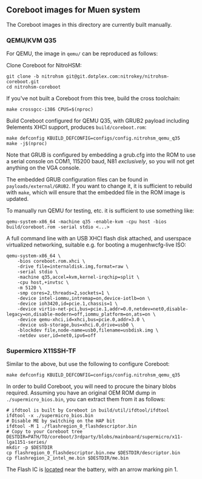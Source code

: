 ## Coreboot images for Muen system

The Coreboot images in this directory are currently built manually.

### QEMU/KVM Q35

For QEMU, the image in `qemu/` can be reproduced as follows:

Clone Coreboot for NitroHSM:

```
git clone -b nitrohsm git@git.dotplex.com:nitrokey/nitrohsm-coreboot.git
cd nitrohsm-coreboot
```

If you've not built a Coreboot from this tree, build the cross toolchain:

```
make crossgcc-i386 CPUS=$(nproc)
```

Build Coreboot configured for QEMU Q35, with GRUB2 payload including 9elements XHCI support, produces `build/coreboot.rom`:

```
make defconfig KBUILD_DEFCONFIG=configs/config.nitrohsm_qemu_q35
make -j$(nproc)
```

Note that GRUB is configured by embedding a grub.cfg into the ROM to use a serial console on COM1, 115200 baud, N81 _exclusively_, so you will not get anything on the VGA console.

The embedded GRUB configuration files can be found in `payloads/external/GRUB2`. If you want to change it, it is sufficient to rebuild with `make`, which will ensure that the embedded file in the ROM image is updated.

To manually run QEMU for testing, etc. it is sufficient to use something like:

```
qemu-system-x86_64 -machine q35 -enable-kvm -cpu host -bios build/coreboot.rom -serial stdio <...>
```

A full command line with an USB XHCI flash disk attached, and userspace virtualized networking, suitable e.g. for booting a mugenhwcfg-live ISO:

```
qemu-system-x86_64 \
    -bios coreboot.rom.xhci \
    -drive file=internaldisk.img,format=raw \
    -serial stdio \
    -machine q35,accel=kvm,kernel-irqchip=split \
    -cpu host,+invtsc \
    -m 5120 \
    -smp cores=2,threads=2,sockets=1 \
    -device intel-iommu,intremap=on,device-iotlb=on \
    -device ioh3420,id=pcie.1,chassis=1 \
    -device virtio-net-pci,bus=pcie.1,addr=0.0,netdev=net0,disable-legacy=on,disable-modern=off,iommu_platform=on,ats=on \
    -device qemu-xhci,id=xhci,bus=pcie.0,addr=3.0 \
    -device usb-storage,bus=xhci.0,drive=usb0 \
    -blockdev file,node-name=usb0,filename=usbdisk.img \
    -netdev user,id=net0,ipv6=off
```

### Supermicro X11SSH-TF

Similar to the above, but use the following to configure Coreboot:

```
make defconfig KBUILD_DEFCONFIG=configs/config.nitrohsm_qemu_q35
```

In order to build Coreboot, you will need to procure the binary blobs required. Assuming you have an original OEM ROM dump in `./supermicro_bios.bin`, you can extract them from it as follows:

```
# ifdtool is built by Coreboot in build/util/ifdtool/ifdtool
ifdtool -x ./supermicro_bios.bin
# Disable ME by switching on the HAP bit
ifdtool -M 1 ./flashregion_0_flashdescriptor.bin
# Copy to your Coreboot tree
DESTDIR=PATH/TO/coreboot/3rdparty/blobs/mainboard/supermicro/x11-lga1151-series/
mkdir -p $DESTDIR
cp flashregion_0_flashdescriptor.bin.new $DESTDIR/descriptor.bin
cp flashregion_2_intel_me.bin $DESTDIR/me.bin
```

The Flash IC is [located](https://doc.coreboot.org/mainboard/supermicro/x11-lga1151-series/x11ssh-tf/x11ssh-tf.html) near the battery, with an arrow marking pin 1.
